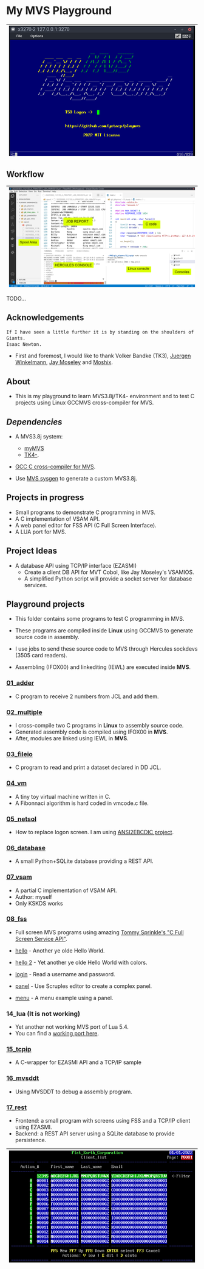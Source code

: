 # My MVS Playground

| ![Logon screen](img/netsol.png "Logon screen") |
| ------ |

## Workflow

| ![Workflow](img/workflow.png "Workflow") |
| ------ |

TODO...

## Acknowledgements
```
If I have seen a little further it is by standing on the shoulders of Giants.
Isaac Newton.
```

- First and foremost, I would like to thank Volker Bandke (TK3), [Juergen Winkelmann](https://wotho.ethz.ch/tk4-/), [Jay Moseley](http://www.jaymoseley.com/) and [Moshix](https://www.youtube.com/c/moshix/videos).

## About
- This is my playground to learn MVS3.8j/TK4- environment and to test C projects using Linux GCCMVS cross-compiler for MVS.

## *Dependencies*

- A MVS3.8j system: 
    - [myMVS](https://github.com/yetacp/mymvs)
    - [TK4-](https://wotho.ethz.ch/tk4-/). 
- [GCC C cross-compiler for MVS](https://github.com/yetacp/gcc_mvs).

- Use [MVS sysgen](https://github.com/yetacp/mvs_sysgen) to generate a custom MVS3.8j.

## Projects in progress

- Small programs to demonstrate C programming in MVS.
- A C implementation of VSAM API.
- A web panel editor for FSS API (C Full Screen Interface).
- A LUA port for MVS.

## Project Ideas 
- A database API using TCP/IP interface (EZASMI)
    - Create a client DB API for MVT Cobol, like Jay Moseley's VSAMIOS.
    - A simplified Python script will provide a socket server for database services.

## Playground projects

- This folder contains some programs to test C programming in MVS.
 
- These programs are compiled inside **Linux** using GCCMVS to generate source code in assembly.

- I use jobs to send these source code to MVS through Hercules sockdevs (3505 card readers).

- Assembling (IFOX00) and linkediting (IEWL) are executed inside **MVS**.

### [01_adder](01_adder)

- C program to receive 2 numbers from JCL and add them.

### [02_multiple](02_multiple)

- I cross-compile two C programs in **Linux** to assembly source code.
- Generated assembly code is compiled using IFOX00 in **MVS**.
- After, modules are linked using IEWL in **MVS**.

### [03_fileio](03_fileio)

- C program to read and print a dataset declared in DD JCL.

### [04_vm](04_vm)

- A tiny toy virtual machine written in C.
- A Fibonnaci algorithm is hard coded in vmcode.c file.

### [05_netsol](05_netsol)
- How to replace logon screen. I am using [ANSI2EBCDIC project](https://github.com/yetacp/ANSi2EBCDiC).

### [06_database](06_database)
- A small Python+SQLite database providing a REST API.

### [07_vsam](07_vsam) 

- A partial C implementation of VSAM API.
- Author: myself
- Only KSKDS works

### [08_fss](08_fss_)

- Full screen MVS programs using amazing [Tommy Sprinkle's "C Full Screen Service API"](http://tommysprinkle.com/mvs/fss/using.html).

- [hello](09_fss_01_hello) - Another ye olde Hello World.
- [hello 2](10_fss_02_hello) - Yet another ye olde Hello World with colors.
- [login](11_fss_03_login) - Read a username and password.
- [panel](12_fss_04_panel) - Use Scruples editor to create a complex panel.
- [menu](13_fss_05_menu)  - A menu example using a panel.

### 14_lua (It is not working)
- Yet another not working MVS port of Lua 5.4.
- You can find a [working port here](https://github.com/HackerSmacker/Lua370).

### [15_tcpip](15_tcpip)
- A C-wrapper for EZASMI API and a TCP/IP sample

### [16_mvsddt](16_mvsddt)
- Using MVSDDT to debug a assembly program.

### [17_rest](17_rest)
- Frontend: a small program with screens using FSS and a TCP/IP client using EZASMI.
- Backend: a REST API server using a SQLite database to provide persistence.

| ![Client list](17_rest/screens/frm_client_list.ans.png "Client list") |
| ------ |

